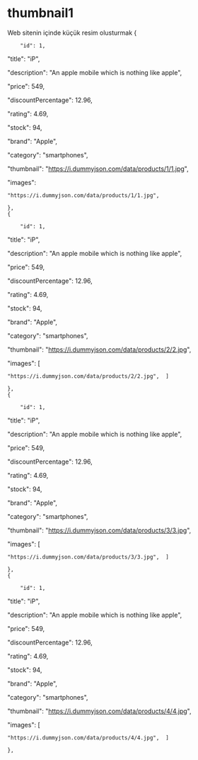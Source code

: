 # thumbnail1
Web sitenin içinde küçük resim olusturmak 
    {

        "id": 1,

  "title": "iP",

  "description": "An apple mobile which is nothing like apple",

  "price": 549,

  "discountPercentage": 12.96,

  "rating": 4.69,

  "stock": 94,

  "brand": "Apple",

  "category": "smartphones",

  "thumbnail": "https://i.dummyjson.com/data/products/1/1.jpg",

  "images": 

    "https://i.dummyjson.com/data/products/1/1.jpg",  

    },
    {

        "id": 1,

  "title": "iP",

  "description": "An apple mobile which is nothing like apple",

  "price": 549,

  "discountPercentage": 12.96,

  "rating": 4.69,

  "stock": 94,

  "brand": "Apple",

  "category": "smartphones",

  "thumbnail": "https://i.dummyjson.com/data/products/2/2.jpg",

  "images": [

    "https://i.dummyjson.com/data/products/2/2.jpg",  ]

    },
    {

        "id": 1,

  "title": "iP",

  "description": "An apple mobile which is nothing like apple",

  "price": 549,

  "discountPercentage": 12.96,

  "rating": 4.69,

  "stock": 94,

  "brand": "Apple",

  "category": "smartphones",

  "thumbnail": "https://i.dummyjson.com/data/products/3/3.jpg",

  "images": [

    "https://i.dummyjson.com/data/products/3/3.jpg",  ]

    },
    {

        "id": 1,

  "title": "iP",

  "description": "An apple mobile which is nothing like apple",

  "price": 549,

  "discountPercentage": 12.96,

  "rating": 4.69,

  "stock": 94,

  "brand": "Apple",

  "category": "smartphones",

  "thumbnail": "https://i.dummyjson.com/data/products/4/4.jpg",

  "images": [

    "https://i.dummyjson.com/data/products/4/4.jpg",  ]

    },
